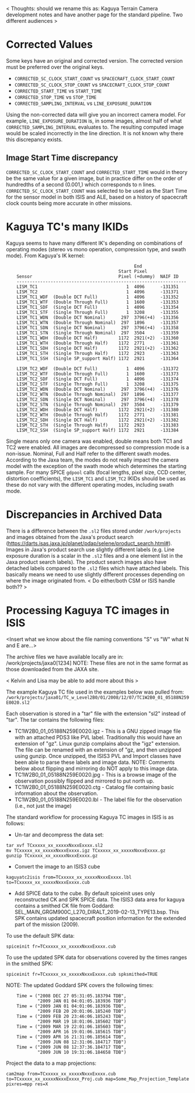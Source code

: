 < Thoughts: should we rename this as: Kaguya Terrain Camera development notes and have another page for the standard pipeline. Two different audiences >

# Corrected Values 

Some keys have an original and corrected version. The corrected version must be preferred over the original keys. 

* `CORRECTED_SC_CLOCK_START_COUNT` vs `SPACECRAFT_CLOCK_START_COUNT`
* `CORRECTED_SC_CLOCK_STOP_COUNT` vs `SPACECRAFT_CLOCK_STOP_COUNT`
* `CORRECTED_START_TIME` vs `START_TIME`
* `CORRECTED_STOP_TIME` vs `STOP_TIME`            
* `CORRECTED_SAMPLING_INTERVAL` vs `LINE_EXPOSURE_DURATION`

Using the non-corrected data will give you an incorrect camera model. For example, `LINE_EXPOSURE_DURATION` is, in some images, almost half of what `CORRECTED_SAMPLING_INTERVAL` evaluates to. The resulting computed image would be scaled incorrectly in the line direction. It is not known why there this discrepancy exists. 

## Image Start Time discrepancy 
`CORRECTED_SC_CLOCK_START_COUNT` and `CORRECTED_START_TIME` would in theory be the same value for a given image, but in practice differ on the order of hundredths of a second (0.001,) which corresponds to n lines. `CORRECTED_SC_CLOCK_START_COUNT` was selected to be used as the Start Time for the sensor model in both ISIS and ALE, based on a history of spacecraft clock counts being more accurate in other missions.

# Kaguya TC's many IKIDs

Kaguya seems to have many different IK's depending on combinations of operating modes (stereo vs mono operation, compression type, and swath mode). From Kaguya's IK kernel:

                                                     End
                                               Start Pixel
        Sensor                                 Pixel (+dummy)  NAIF ID
        -----------------------------------------------------------------
        LISM_TC1                                  1  4096      -131351
        LISM_TC2                                  1  4096      -131371
        LISM_TC1_WDF  (Double DCT Full)           1  4096      -131352
        LISM_TC1_WTF  (Double Through Full)       1  1600      -131353
        LISM_TC1_SDF  (Single DCT Full)           1  4096      -131354
        LISM_TC1_STF  (Single Through Full)       1  3208      -131355
        LISM_TC1_WDN  (Double DCT Nominal)      297  3796(+4)  -131356
        LISM_TC1_WTN  (Double Through Nominal)  297  1896      -131357
        LISM_TC1_SDN  (Single DCT Nominal)      297  3796(+4)  -131358
        LISM_TC1_STN  (Single Through Nominal)  297  3504      -131359
        LISM_TC1_WDH  (Double DCT Half)        1172  2921(+2)  -131360
        LISM_TC1_WTH  (Double Through Half)    1172  2771      -131361
        LISM_TC1_SDH  (Single DCT Half)        1172  2921(+2)  -131362
        LISM_TC1_STH  (Single Through Half)    1172  2923      -131363
        LISM_TC1_SSH  (Single SP_support Half) 1172  2921      -131364

        LISM_TC2_WDF  (Double DCT Full)           1  4096      -131372
        LISM_TC2_WTF  (Double Through Full)       1  1600      -131373
        LISM_TC2_SDF  (Single DCT Full)           1  4096      -131374
        LISM_TC2_STF  (Single Through Full)       1  3208      -131375
        LISM_TC2_WDN  (Double DCT Nominal)      297  3796(+4)  -131376
        LISM_TC2_WTN  (Double Through Nominal)  297  1896      -131377
        LISM_TC2_SDN  (Single DCT Nominal)      297  3796(+4)  -131378
        LISM_TC2_STN  (Single Through Nominal)  297  3504      -131379
        LISM_TC2_WDH  (Double DCT Half)        1172  2921(+2)  -131380
        LISM_TC2_WTH  (Double Through Half)    1172  2771      -131381
        LISM_TC2_SDH  (Single DCT Half)        1172  2921(+2)  -131382
        LISM_TC2_STH  (Single Through Half)    1172  2923      -131383
        LISM_TC2_SSH  (Single SP_support Half) 1172  2921      -131384

Single means only one camera was enabled, double means both TC1 and TC2 were enabled. All images are decompressed so compression mode is a non-issue. Nominal, Full and Half refer to the different swath modes. According to the Jaxa team, the modes do not really impact the camera model with the exception of the swath mode which determines the starting sample. For many SPICE `gdpool` calls (focal lengths, pixel size, CCD center, distortion coefficients), the `LISM_TC1` and `LISM_TC2` IKIDs should be used as these do not vary with the different operating modes, including swath mode. 

# Discrepancies in Archived Data 

There is a difference between the `.sl2` files stored under `/work/projects` and images obtained from the Jaxa's product search (https://darts.isas.jaxa.jp/planet/pdap/selene/product_search.html#). Images in Jaxa's product search use slightly different labels (e.g. Line exposure duration is a scalar in the `.sl2` files and a one element list in the Jaxa product search labels). The product search images also have detached labels compared to the `.sl2` files which have attached labels. This basically means we need to use slightly different processes depending on where the image originated from. 
< Do either/both CSM or ISIS handle both?? >

# Processing Kaguya TC images in ISIS
<Insert what we know about the file naming conventions "S" vs "W" what N and E are...>

The archive files we have available locally are in:
    /work/projects/jaxa0[1234]
NOTE: These files are not in the same format as those downloaded from the JAXA site.

< Kelvin and Lisa may be able to add more about this >

The example Kaguya TC file used in the examples below was pulled from:
````/work/projects/jaxa01/TC_w_Level2B0/01/2008/12/07/TC1W2B0_01_05188N259E0020.sl2````

Each observation is stored in a "tar" file with the extension "sl2" instead of "tar". The tar contains the following files:
* TC1W2B0_01_05188N259E0020.igz - This is a GNU zipped image file with an attached PDS3 like PVL label. Traditionally this would have an extension of "gz". Linux gunzip complains about the "igz" extension. The file can be renamed with an extension of "gz, and then unzipped using gunzip. Once unzipped, the ISIS3 PVL and Import classes have been able to parse these labels and image data. NOTE: Comments below about flipping and mirroring do NOT apply to this image data.
* TC1W2B0_01_05188N259E0020.jpg - This is a browse image of the observation possibly flipped and mirrored to put north up.
* TC1W2B0_01_05188N259E0020.ctg - Catalog file containing basic information about the observation.
* TC1W2B0_01_05188N259E0020.lbl - The label file for the observation (i.e., not just the image)


The standard workflow for processing Kaguya TC images in ISIS is as follows:
* Un-tar and decompress the data set:
```
tar xvf TCxxxxx_xx_xxxxxNxxxExxxx.sl2
mv TCxxxxx_xx_xxxxxNxxxExxxx.igz TCxxxxx_xx_xxxxxNxxxExxxx.gz
gunzip TCxxxxx_xx_xxxxxNxxxExxxx.gz
```
* Convert the image to an ISIS3 cube

```kaguyatc2isis from=TCxxxxx_xx_xxxxxNxxxExxxx.lbl to=TCxxxxx_xx_xxxxxNxxxExxxx.cub```

* Add SPICE data to the cube. By default spiceinit uses only reconstructed CK and SPK SPICE data. The ISIS3 data area for kaguya contains a smithed CK file from Goddard: SEL_MAIN_GRGM900C_L270_DIRALT_2019-02-13_TYPE13.bsp. This SPK contains updated spacecraft position information for the extended part of the mission (2009). 

To use the default SPK data:

```spiceinit fr=TCxxxxx_xx_xxxxxNxxxExxxx.cub```

To use the updated SPK data for observations covered by the times ranges in the smithed SPK:

```spiceinit fr=TCxxxxx_xx_xxxxxNxxxExxxx.cub spksmithed=TRUE```

NOTE: The updated Goddard SPK covers the following times:

```
    Time = ("2008 DEC 27 05:31:05.183794 TDB",
            "2009 JAN 01 04:01:05.183936 TDB")
    Time = ("2009 JAN 01 04:01:06.183936 TDB",
            "2009 FEB 20 20:01:06.185240 TDB")
    Time = ("2009 FEB 20 23:46:06.185243 TDB",
            "2009 MAR 19 18:01:06.185602 TDB")
    Time = ("2009 MAR 19 22:01:06.185603 TDB",
            "2009 APR 16 19:01:06.185615 TDB")
    Time = ("2009 APR 16 21:31:06.185614 TDB",
            "2009 JUN 08 12:31:06.184717 TDB")
    Time = ("2009 JUN 08 12:37:36.184717 TDB",
            "2009 JUN 10 19:31:06.184658 TDB")

```

Project the data to a map projections:

```cam2map from=TCxxxxx_xx_xxxxxNxxxExxxx.cub to=TCxxxxx_xx_xxxxxNxxxExxxx_Proj.cub map=Some_Map_Projection_Template pixres=mpp res=X```
